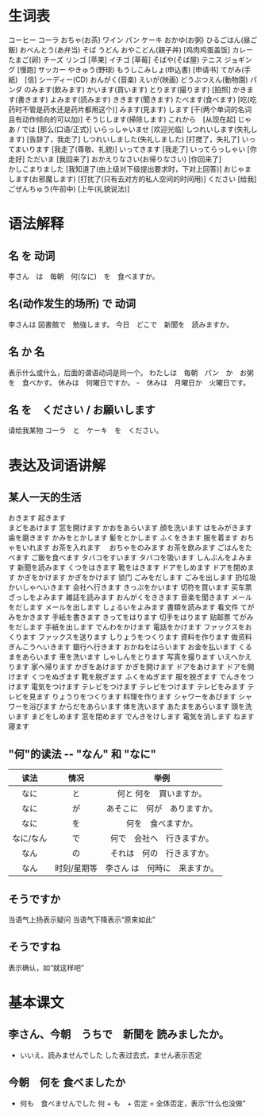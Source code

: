 # 生词表
コーヒー
コーラ
おちゃ(お茶)
ワイン
パン
ケーキ
おかゆ(お粥)
ひるごはん(昼ご飯)
おべんとう(あ弁当)
そば
うどん
おやこどん(親子丼)  [鸡肉鸡蛋盖饭]
カレー
たまご(卵)
チーズ
リンゴ  [苹果]
イチゴ  [草莓]
そばや(そば屋)
テニス
ジョギング  [慢跑]
サッカー
やきゅう(野球)
もうしこみしょ(申込書)  [申请书]
てがみ(手紙)　[信]
シーディー(CD)
おんがく(音楽)
えいが(映画)
どうぶつえん(動物園)
パンダ
のみます(飲みます)
かいます(買います)
とります(撮ります)  [拍照]
かきます(書きます)
よみます(読みます)
ききます(聞きます)
たべます(食べます)  [吃(吃药时不管是药水还是药片都用这个)]
みます(見ます)
します  [干(两个单词的名词且有动作倾向的可以加)]
そうじします(掃除します)
これから　[从现在起]
じゃあ / では [那么(口语/正式)]
いらっしゃいませ    [欢迎光临]
しつれいします(失礼します)  [告辞了，我走了]
しつれいしました(失礼しました)  [打搅了，失礼了]
いってまいります    [我走了(尊敬、礼貌)]
いってきます    [我走了]
いってらっしゃい    [你走好]
ただいま    [我回来了]
おかえりなさい(お帰りなさい)    [你回来了]    
かしこまりました    [我知道了(由上级对下级提出要求时，下对上回答)]
おじゃまします(お邪魔します)    [打扰了(只有去对方的私人空间的时间用)]
ください    [给我]
ごぜんちゅう(午前中)    [上午(礼貌说法)]

# 语法解释
## 名 を 动词
李さん　は　毎朝　何(なに)　を　食べますか。
## 名(动作发生的场所) で 动词 
李さんは 図書館で　勉強します。
今日　どこで　新聞を　読みますか。
## 名 か 名
表示什么或什么，后面的谓语动词是同一个。
わたしは　毎朝　パン　か　お粥を　食べかす。
休みは　何曜日ですか。
-　休みは　月曜日か　火曜日です。
## 名 を　ください / お願いします
请给我某物
コーラ　と　ケーキ　を　ください。

# 表达及词语讲解
## 某人一天的生活
おきます    起きます  
まどをあけます  窓を開けます
かおをあらいます 顔を洗います
はをみがきます  歯を磨きます
かみをとかします    髪をとかします
ふくをきます    服を着ます
おちゃをいれます    お茶を入れます　
おちゃをのみます    お茶を飲みます
ごはんをたべます    ご飯を食べます
タバコをすいます    タバコを吸います
しんぶんをよみます  新聞を読みます
くつをはきます  靴をはきます
ドアをしめます  ドアを閉めます
かぎをかけます  かぎをかけます  锁门
ごみをだします  ごみを出します  扔垃圾
かいしゃへいきます  会社へ行きます
きっぷをかいます    切符を買います  买车票
ざっしをよみます    雑誌を読みます
おんがくをききます  音楽を聞きます
メールをだします    メールを出します
しょるいをよみます  書類を読みます  看文件
てがみをかきます    手紙を書きます
きってをはります    切手をはります  贴邮票
てがみをだします    手紙を出します
でんわをかけます    電話をかけます
ファックスをおくります  ファックスを送ります
しりょうをつくります    資料を作ります  做资料
ぎんこうへいきます  銀行へ行きます
おかねをはらいます  お金を払います
くるまをあらいます  車を洗います
しゃしんをとります  写真を撮ります
いえへかえります    家へ帰ります
かぎをあけます  かぎを開けます
ドアをあけます  ドアを開けます
くつをぬぎます  靴を脱ぎます
ふくをぬぎます  服を脱ぎます
でんきをつけます    電気をつけます
テレビをつけます    テレビをつけます
テレビをみます  テレビを見ます
りょうりをつくります    料理を作ります
シャワーをあびます    シャワーを浴びます
からだをあらいます  体を洗います
あたまをあらいます  頭を洗います
まどをしめます  窓を閉めます
でんきをけします    電気を消します
ねます  寝ます
## "何"的读法 -- "なん" 和 "なに"
|读法|情况|举例|
|:-:|:-:|:-:|
|なに|と|何と 何を　買いますか。|
|なに|が|あそこに　何が　ありますか。|
|なに|を|何を　食べますか。|
|なに/なん|で|何で　会社へ　行きますか。|
|なん|の|それは　何の　行きますか。|
|なん|时刻/星期等|李さん は　何時に　来ますか。|
## そうですか
当语气上扬表示疑问
当语气下降表示“原来如此”
## そうですね
表示确认，如“就这样吧”

# 基本课文
## 李さん、今朝　うちで　新聞を 読みましたか。
- いいえ、読みませんでした
した表过去式，ません表示否定
## 今朝　何を 食べましたか
- 何も　食べませんでした
何 + も　+ 否定 = 全体否定，表示“什么也没做”